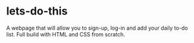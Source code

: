 # lets-do-this

A webpage that will allow you to sign-up, log-in and add your daily to-do list. Full build with HTML and CSS from scratch.
